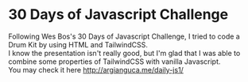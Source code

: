# 30 Days of Javascript Challenge
Following Wes Bos's 30 Days of Javascript Challenge, I tried to code a Drum Kit by using HTML and TailwindCSS.
</br>
I know the presentation isn't really good, but I'm glad that I was able to combine some properties of TailwindCSS with vanilla Javascript.
</br>
You may check it here http://argianguca.me/daily-js1/
